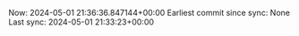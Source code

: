 Now: 2024-05-01 21:36:36.847144+00:00 Earliest commit since sync: None Last sync: 2024-05-01 21:33:23+00:00
